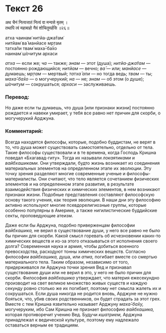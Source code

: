 # Текст 26

अथ चैनं नित्यजातं नित्यं वा मन्यसे मृतम् ।  
तथापि त्वं महाबाहो नैवं शोचितुमर्हसि ॥२६॥

атха чаинам̇ нитйа-джа̄там̇  
нитйам̇ ва̄ манйасе мр̣там  
татха̄пи твам̇ маха̄-ба̄хо  
наинам̇ ш́очитум архаси

_атха_ — если же; _ча_ — также; _энам_ — этот (душа); _нитйа-джа̄там_ — постоянно рождающийся; _нитйам_ — вечно; _ва̄_ — или; _манйасе_ — думаешь; _мр̣там_ — мертвый; _татха̄ апи_ — но тогда ведь; _твам_ — ты; _маха̄-ба̄хо_ — о могучерукий; _на_ — не; _энам_ — об этом (о душе); _ш́очитум_ — сокрушаться; _архаси_ — заслуживаешь.

### Перевод:

Но даже если ты думаешь, что душа [или признаки жизни] постоянно рождается и навеки умирает, у тебя все равно нет причин для скорби, о могучерукий Арджуна.

### Комментарий:

Всегда находятся философы, которые, подобно буддистам, не верят в то, что душа может существовать самостоятельно, отдельно от тела. Такие философы существовали и в те времена, когда Господь Кришна поведал «Бхагавад-гиту». Тогда их называли _локаятиками_ и _вайбхашиками._ Они утверждали, будто жизнь возникает из соединения материальных элементов на определенном этапе их эволюции. Эту точку зрения разделяют многие современные ученые и философы-материалисты. Они считают, что тело является сочетанием физических элементов и на определенном этапе развития, в результате взаимодействия физических и химических элементов, в нем возникают признаки жизни. Подобные представления составляют философскую основу такого учения, как теория эволюции. В наши дни эту философию активно используют многие псевдорелигиозные группы, которые особенно популярны в Америке, а также нигилистические буддийские секты, проповедующие атеизм.

Даже если бы Арджуна, подобно приверженцам философии _вайбхашика,_ не верил в существование души, у него все равно не было бы причин для скорби. Какой смысл горевать об исчезновении каких-то химических веществ и из-за этого отказываться от исполнения своего долга? Современная наука и армия, чтобы добиться военного превосходства, расходуют тонны химических веществ. Согласно философии _вайбхашика,_ душа, или _атма,_ погибает вместе со смертью материального тела. Таким образом, независимо от того, придерживался ли Арджуна точки зрения Вед и признавал существование души или не верил в это, у него не было причин для скорби. Философия _вайбхашика_ утверждает, что материя ежесекундно производит на свет великое множество живых существ и каждую секунду ровно столько же их погибает, поэтому нет смысла жалеть их и сокрушаться. Если душа никогда не родится вновь, Арджуне не нужно бояться, что, убив своих родственников, он будет страдать за этот грех. Вместе с тем Кришна язвительно называет Арджуну _маха̄-ба̄ху,_ могучеруким, ибо Сам Кришна не признает философию _вайбхашика,_ которая противоречит учению Вед. Будучи _кшатрием,_ Арджуна принадлежал к ведической культуре, поэтому ему надлежало оставаться верным ее традициям.